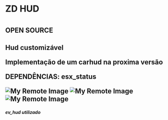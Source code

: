 <h1>ZD HUD<h1>
<h2>OPEN SOURCE<h2>

<p>Hud customizável<p>

<p>Implementação de um carhud na proxima versão<p>

DEPENDÊNCIAS: esx_status
  
![My Remote Image](https://media.discordapp.net/attachments/1055597276032155669/1074486699146629270/image.png?width=930&height=671)
![My Remote Image](https://media.discordapp.net/attachments/1055597276032155669/1074486847469789214/image.png?width=1193&height=671)
![My Remote Image](https://media.discordapp.net/attachments/1055597276032155669/1074487046976053278/image.png?width=1193&height=671)
  
<h5>ev_hud utilizado<h5>
